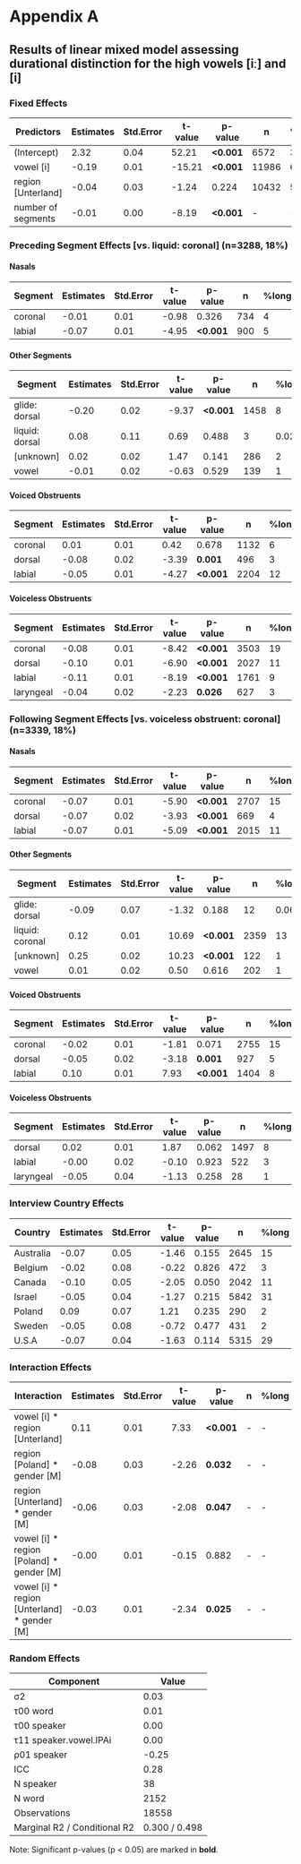 # Appendix A

## Results of linear mixed model assessing durational distinction for the high vowels [iː] and [i]

### Fixed Effects

| Predictors | Estimates | Std.Error | t-value | p-value | n | %long |
|------------|-----------|-----------|----------|----------|---|-------|
| (Intercept) | 2.32 | 0.04 | 52.21 | **<0.001** | 6572 | 35 |
| vowel [i] | -0.19 | 0.01 | -15.21 | **<0.001** | 11986 | 65 |
| region [Unterland] | -0.04 | 0.03 | -1.24 | 0.224 | 10432 | 56 |
| number of segments | -0.01 | 0.00 | -8.19 | **<0.001** | - | - |

### Preceding Segment Effects [vs. liquid: coronal] (n=3288, 18%)

#### Nasals
| Segment | Estimates | Std.Error | t-value | p-value | n | %long |
|---------|-----------|-----------|----------|----------|---|-------|
| coronal | -0.01 | 0.01 | -0.98 | 0.326 | 734 | 4 |
| labial | -0.07 | 0.01 | -4.95 | **<0.001** | 900 | 5 |

#### Other Segments
| Segment | Estimates | Std.Error | t-value | p-value | n | %long |
|---------|-----------|-----------|----------|----------|---|-------|
| glide: dorsal | -0.20 | 0.02 | -9.37 | **<0.001** | 1458 | 8 |
| liquid: dorsal | 0.08 | 0.11 | 0.69 | 0.488 | 3 | 0.02 |
| [unknown] | 0.02 | 0.02 | 1.47 | 0.141 | 286 | 2 |
| vowel | -0.01 | 0.02 | -0.63 | 0.529 | 139 | 1 |

#### Voiced Obstruents
| Segment | Estimates | Std.Error | t-value | p-value | n | %long |
|---------|-----------|-----------|----------|----------|---|-------|
| coronal | 0.01 | 0.01 | 0.42 | 0.678 | 1132 | 6 |
| dorsal | -0.08 | 0.02 | -3.39 | **0.001** | 496 | 3 |
| labial | -0.05 | 0.01 | -4.27 | **<0.001** | 2204 | 12 |

#### Voiceless Obstruents
| Segment | Estimates | Std.Error | t-value | p-value | n | %long |
|---------|-----------|-----------|----------|----------|---|-------|
| coronal | -0.08 | 0.01 | -8.42 | **<0.001** | 3503 | 19 |
| dorsal | -0.10 | 0.01 | -6.90 | **<0.001** | 2027 | 11 |
| labial | -0.11 | 0.01 | -8.19 | **<0.001** | 1761 | 9 |
| laryngeal | -0.04 | 0.02 | -2.23 | **0.026** | 627 | 3 |

### Following Segment Effects [vs. voiceless obstruent: coronal] (n=3339, 18%)

#### Nasals
| Segment | Estimates | Std.Error | t-value | p-value | n | %long |
|---------|-----------|-----------|----------|----------|---|-------|
| coronal | -0.07 | 0.01 | -5.90 | **<0.001** | 2707 | 15 |
| dorsal | -0.07 | 0.02 | -3.93 | **<0.001** | 669 | 4 |
| labial | -0.07 | 0.01 | -5.09 | **<0.001** | 2015 | 11 |

#### Other Segments
| Segment | Estimates | Std.Error | t-value | p-value | n | %long |
|---------|-----------|-----------|----------|----------|---|-------|
| glide: dorsal | -0.09 | 0.07 | -1.32 | 0.188 | 12 | 0.06 |
| liquid: coronal | 0.12 | 0.01 | 10.69 | **<0.001** | 2359 | 13 |
| [unknown] | 0.25 | 0.02 | 10.23 | **<0.001** | 122 | 1 |
| vowel | 0.01 | 0.02 | 0.50 | 0.616 | 202 | 1 |

#### Voiced Obstruents
| Segment | Estimates | Std.Error | t-value | p-value | n | %long |
|---------|-----------|-----------|----------|----------|---|-------|
| coronal | -0.02 | 0.01 | -1.81 | 0.071 | 2755 | 15 |
| dorsal | -0.05 | 0.02 | -3.18 | **0.001** | 927 | 5 |
| labial | 0.10 | 0.01 | 7.93 | **<0.001** | 1404 | 8 |

#### Voiceless Obstruents
| Segment | Estimates | Std.Error | t-value | p-value | n | %long |
|---------|-----------|-----------|----------|----------|---|-------|
| dorsal | 0.02 | 0.01 | 1.87 | 0.062 | 1497 | 8 |
| labial | -0.00 | 0.02 | -0.10 | 0.923 | 522 | 3 |
| laryngeal | -0.05 | 0.04 | -1.13 | 0.258 | 28 | 1 |

### Interview Country Effects
| Country | Estimates | Std.Error | t-value | p-value | n | %long |
|---------|-----------|-----------|----------|----------|---|-------|
| Australia | -0.07 | 0.05 | -1.46 | 0.155 | 2645 | 15 |
| Belgium | -0.02 | 0.08 | -0.22 | 0.826 | 472 | 3 |
| Canada | -0.10 | 0.05 | -2.05 | 0.050 | 2042 | 11 |
| Israel | -0.05 | 0.04 | -1.27 | 0.215 | 5842 | 31 |
| Poland | 0.09 | 0.07 | 1.21 | 0.235 | 290 | 2 |
| Sweden | -0.05 | 0.08 | -0.72 | 0.477 | 431 | 2 |
| U.S.A | -0.07 | 0.04 | -1.63 | 0.114 | 5315 | 29 |

### Interaction Effects
| Interaction | Estimates | Std.Error | t-value | p-value | n | %long |
|-------------|-----------|-----------|----------|----------|---|-------|
| vowel [i] * region [Unterland] | 0.11 | 0.01 | 7.33 | **<0.001** | - | - |
| region [Poland] * gender [M] | -0.08 | 0.03 | -2.26 | **0.032** | - | - |
| region [Unterland] * gender [M] | -0.06 | 0.03 | -2.08 | **0.047** | - | - |
| vowel [i] * region [Poland] * gender [M] | -0.00 | 0.01 | -0.15 | 0.882 | - | - |
| vowel [i] * region [Unterland] * gender [M] | -0.03 | 0.01 | -2.34 | **0.025** | - | - |

### Random Effects
| Component | Value |
|-----------|-------|
| σ2 | 0.03 |
| τ00 word | 0.01 |
| τ00 speaker | 0.00 |
| τ11 speaker.vowel.IPAi | 0.00 |
| ρ01 speaker | -0.25 |
| ICC | 0.28 |
| N speaker | 38 |
| N word | 2152 |
| Observations | 18558 |
| Marginal R2 / Conditional R2 | 0.300 / 0.498 |

Note: Significant p-values (p < 0.05) are marked in **bold**.
